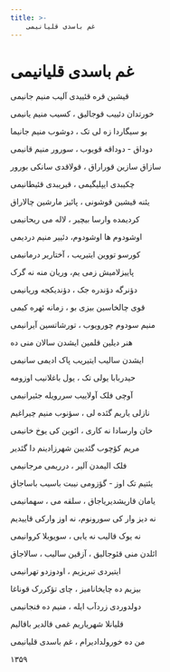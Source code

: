 ```yaml
---
title: >-
    غم باسدی قلیانیمی
---
```

# غم باسدی قلیانیمی

<div class="b" id="bn1"><div class="m1"><p>قیشین قره قئییدی آلیب منیم جانیمی</p></div>
<div class="m2"><p>خورتدان دئییب قوجالیق ، کسیب منیم یانیمی</p></div></div>
<div class="b" id="bn2"><div class="m1"><p>بو سیگاردا زه لی تک ، دوشوب منیم جانیما</p></div>
<div class="m2"><p>دوداق - دوداقه قویوب ، سورور منیم قانیمی</p></div></div>
<div class="b" id="bn3"><div class="m1"><p>سازاق سازین قوراراق ، قولاقدی سانکی بورور</p></div>
<div class="m2"><p>چکیبدی ایپلیگیمی ، قیریبدی قئیطانیمی</p></div></div>
<div class="b" id="bn4"><div class="m1"><p>یئنه قیشین قوشونی ، پائیز مارشین چالاراق</p></div>
<div class="m2"><p>کردیمده وارسا بیچیر ، لاله می ریحانیمی</p></div></div>
<div class="b" id="bn5"><div class="m1"><p>اوشودوم ها اوشودوم، دئییر منیم دردیمی</p></div>
<div class="m2"><p>کورسو تووین ایتیریب ، آختاریر درمانیمی</p></div></div>
<div class="b" id="bn6"><div class="m1"><p>پاییزلامیش زمی یم، وریان منه نه گرک</p></div>
<div class="m2"><p>دؤنرگه دؤندره جک ، دؤندیکجه وریانیمی</p></div></div>
<div class="b" id="bn7"><div class="m1"><p>قوی چالخاسین بیزی بو ، زمانه ئهره کیمی</p></div>
<div class="m2"><p>منیم سودوم چورویوب ، تورشاتسین آیرانیمی</p></div></div>
<div class="b" id="bn8"><div class="m1"><p>هنر دیلین قلمین ایشدن سالان منی ده</p></div>
<div class="m2"><p>ایشدن سالیب ایتیریب پاک ادیمی سانیمی</p></div></div>
<div class="b" id="bn9"><div class="m1"><p>حیدربابا یولی تک ، یول باغلانیب اوزومه</p></div>
<div class="m2"><p>آوچی فلک آولاییب سررویله جئیرانیمی</p></div></div>
<div class="b" id="bn10"><div class="m1"><p>نازلی یاریم گئده لی ، سؤنوب منیم چیراغیم</p></div>
<div class="m2"><p>خان وارسادا نه کاری ، ائوین کی یوخ خانیمی</p></div></div>
<div class="b" id="bn11"><div class="m1"><p>مریم کؤچوب گئدیبن شهرزادینم دا گئدیر</p></div>
<div class="m2"><p>فلک الیمدن آلیر ، درریمی مرجانیمی</p></div></div>
<div class="b" id="bn12"><div class="m1"><p>یئتیم تک اوز - گؤزومی نیبت باسیب باساجاق</p></div>
<div class="m2"><p>یامان قاریشدیریاجاق ، سلقه می ، سهمانیمی</p></div></div>
<div class="b" id="bn13"><div class="m1"><p>نه دیز وار کی سورونوم، نه اوز وارکی قاییدیم</p></div>
<div class="m2"><p>نه یوک قالیب نه یابی ، سویوبلا کروانیمی</p></div></div>
<div class="b" id="bn14"><div class="m1"><p>ائلدن منی قئوجالیق ، آزقین سالیب ، سالاجاق</p></div>
<div class="m2"><p>ایتیردی تبریزیم ، اودوزدو تهرانیمی</p></div></div>
<div class="b" id="bn15"><div class="m1"><p>بیزیم ده چایخانامیز ، چای تؤکررک قوناغا</p></div>
<div class="m2"><p>دولدوردی زردآب ایله ، منیم ده فنجانیمی</p></div></div>
<div class="b" id="bn16"><div class="m1"><p>قلیانلا شهریاریم غمی قالدیر باقالیم</p></div>
<div class="m2"><p>من ده خورولدادیرام ، غم باسدی قلیانیمی</p></div></div>
<div class="n" id="bn17"><p>۱۳۵۹ </p></div>
